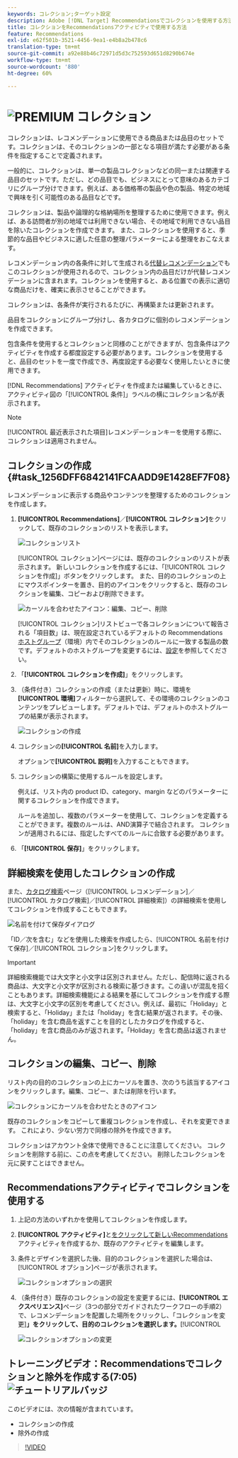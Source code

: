 ```yaml
---
keywords: コレクション;ターゲット設定
description: Adobe [!DNL Target] Recommendationsでコレクションを使用する方法を説明します。 コレクションは、レコメンデーションに使用できる商品または品目のセットです。
title: コレクションをRecommendationsアクティビティで使用する方法
feature: Recommendations
exl-id: e62f501b-3521-4456-9ea1-e4b8a2b478c6
translation-type: tm+mt
source-git-commit: a92e88b46c72971d5d3c752593d651d8290b674e
workflow-type: tm+mt
source-wordcount: '880'
ht-degree: 60%

---
```


# ![PREMIUM](/help/assets/premium.png) コレクション

コレクションは、レコメンデーションに使用できる商品または品目のセットです。コレクションは、そのコレクションの一部となる項目が満たす必要がある条件を指定することで定義されます。

一般的に、コレクションは、単一の製品コレクションなどの同一または関連する品目のセットです。ただし、どの品目でも、ビジネスにとって意味のあるカテゴリにグループ分けできます。例えば、ある価格帯の製品や色の製品、特定の地域で興味を引く可能性のある品目などです。

コレクションは、製品や論理的な格納場所を整理するために使用できます。例えば、ある訪問者が別の地域では利用できない場合、その地域で利用できない品目を除いたコレクションを作成できます。 また、コレクションを使用すると、季節的な品目やビジネスに適した任意の整理パラメーターによる整理をおこなえます。

レコメンデーション内の各条件に対して生成される[代替レコメンデーション](/help/c-recommendations/c-algorithms/backup-recs.md)でもこのコレクションが使用されるので、コレクション内の品目だけが代替レコメンデーションに含まれます。コレクションを使用すると、ある位置での表示に適切な商品だけを、確実に表示させることができます。

コレクションは、各条件が実行されるたびに、再構築または更新されます。

品目をコレクションにグループ分けし、各カタログに個別のレコメンデーションを作成できます。

包含条件を使用するとコレクションと同様のことができますが、包含条件はアクティビティを作成する都度設定する必要があります。コレクションを使用すると、品目のセットを一度で作成でき、再度設定する必要なく使用したいときに使用できます。

[!DNL Recommendations] アクティビティを作成または編集しているときに、アクティビティ図の「[!UICONTROL 条件]」ラベルの横にコレクション名が表示されます。

>[!NOTE]
>
>[!UICONTROL 最近表示された項目]レコメンデーションキーを使用する際に、コレクションは適用されません。

## コレクションの作成 {#task_1256DFF6842141FCAADD9E1428EF7F08}

レコメンデーションに表示する商品やコンテンツを整理するためのコレクションを作成します。

1. **[!UICONTROL Recommendations]**／**[!UICONTROL コレクション]**&#x200B;をクリックして、既存のコレクションのリストを表示します。

   ![コレクションリスト](assets/collections_list.png)

   [!UICONTROL コレクション]ページには、既存のコレクションのリストが表示されます。 新しいコレクションを作成するには、「[!UICONTROL コレクションを作成]」ボタンをクリックします。 また、目的のコレクションの上にマウスポインターを置き、目的のアイコンをクリックすると、既存のコレクションを編集、コピーおよび削除できます。

   ![カーソルを合わせたアイコン：編集、コピー、削除](/help/c-recommendations/c-products/assets/hover-icons.png)

   [!UICONTROL コレクション]リストビューで各コレクションについて報告される「項目数」は、現在設定されているデフォルトの Recommendations[ ホストグループ](/help/administrating-target/hosts.md)（環境）内でそのコレクションのルールに一致する製品の数です。デフォルトのホストグループを変更するには、[設定](/help/c-recommendations/plan-implement.md#concept_C1E1E2351413468692D6C21145EF0B84)を参照してください。

1. 「**[!UICONTROL コレクションを作成]**」をクリックします。

1. （条件付き）コレクションの作成（または更新）時に、環境を&#x200B;**[!UICONTROL 環境]**&#x200B;フィルターから選択して、その環境のコレクションのコンテンツをプレビューします。デフォルトでは、デフォルトのホストグループの結果が表示されます。

   ![コレクションの作成](/help/c-recommendations/c-products/assets/CreateCollection.png)

1. コレクションの&#x200B;**[!UICONTROL 名前]**&#x200B;を入力します。

   オプションで&#x200B;**[!UICONTROL 説明]**&#x200B;を入力することもできます。

1. コレクションの構築に使用するルールを設定します。

   例えば、リスト内の product ID、category、margin などのパラメーターに関するコレクションを作成できます。

   ルールを追加し、複数のパラメーターを使用して、コレクションを定義することができます。複数のルールは、AND演算子で結合されます。 コレクションが適用されるには、指定したすべてのルールに合致する必要があります。

1. 「**[!UICONTROL 保存]**」をクリックします。

## 詳細検索を使用したコレクションの作成

また、[カタログ検索](/help/c-recommendations/c-products/catalog-search.md#save-as)ページ（[!UICONTROL レコメンデーション]／[!UICONTROL カタログ検索]／[!UICONTROL 詳細検索]）の詳細検索を使用してコレクションを作成することもできます。

![名前を付けて保存ダイアログ](/help/c-recommendations/c-products/assets/save-as.png)

「ID／次を含む」などを使用した検索を作成したら、[!UICONTROL 名前を付けて保存]／[!UICONTROL コレクション]をクリックします。

>[!IMPORTANT]
>
>詳細検索機能では大文字と小文字は区別されません。ただし、配信時に返される商品は、大文字と小文字が区別される検索に基づきます。この違いが混乱を招くこともあります。詳細検索機能による結果を基にしてコレクションを作成する際は、大文字と小文字の区別を考慮してください。例えば、最初に「Holiday」と検索すると、「Holiday」または「holiday」を含む結果が返されます。その後、「holiday」を含む商品を返すことを目的としたカタログを作成すると、「holiday」を含む商品のみが返されます。「Holiday」を含む商品は返されません。

## コレクションの編集、コピー、削除

リスト内の目的のコレクションの上にカーソルを置き、次のうち該当するアイコンをクリックします。編集、コピー、または削除を行います。

![コレクションにカーソルを合わせたときのアイコン](/help/c-recommendations/c-products/assets/hover-collections.png)

既存のコレクションをコピーして重複コレクションを作成し、それを変更できます。 これにより、少ない労力で同様の除外を作成できます。

コレクションはアカウント全体で使用できることに注意してください。 コレクションを削除する前に、この点を考慮してください。 削除したコレクションを元に戻すことはできません。

## Recommendationsアクティビティでコレクションを使用する

1. 上記の方法のいずれかを使用してコレクションを作成します。

1. **[!UICONTROL アクティビティ]**&#x200B;と[をクリックして新しいRecommendations](/help/c-recommendations/t-create-recs-activity/create-recs-activity.md)アクティビティを作成するか、既存のアクティビティを編集します。

1. 条件とデザインを選択した後、目的のコレクションを選択した場合は、[!UICONTROL オプション]ページが表示されます。

   ![コレクションオプションの選択](/help/c-recommendations/c-products/assets/choose-collection.png)

1. （条件付き）既存のコレクションの設定を変更するには、**[!UICONTROL エクスペリエンス]**&#x200B;ページ（3つの部分でガイドされたワークフローの手順2）で、レコメンデーションを配置した場所をクリックし、「コレクションを変更&#x200B;]**」をクリックして、目的のコレクションを選択します。**[!UICONTROL 

   ![コレクションオプションの変更](/help/c-recommendations/c-products/assets/change-collection.png)

## トレーニングビデオ：Recommendationsでコレクションと除外を作成する(7:05) ![チュートリアルバッジ](/help/assets/tutorial.png)

このビデオには、次の情報が含まれています。

* コレクションの作成
* 除外の作成

>[!VIDEO](https://video.tv.adobe.com/v/27689)
